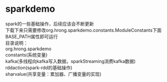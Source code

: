 # sparkdemo
spark的一些基础操作，后续应该会不断更新   
下载下来只需要修改org.hrong.sparkdemo.constants.ModuleConstants下面BASE_PATH属性即可运行  
目录说明：  
    org.hrong.sparkdemo  
        constants(系统变量)   
        kafka(多线程向kafka写入数据，sparkStreaming消费kafka数据)  
        rddaction(spark-rdd的基础操作)   
        sharvalue(共享变量：累加器、广播变量的实现)  
        
